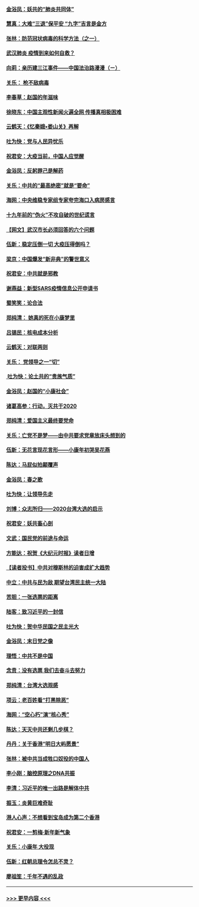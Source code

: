 #### [金浴凤：妖共的“肺炎共同体”](../pages/nsc993/n11829448.md?t=01291731) 
#### [慧真：大难“三退”保平安 “九字”吉言是金方](../pages/nsc993/n11829501.md?t=01291731) 
#### [张林：防范冠状病毒的科学方法（之一）](../pages/nsc993/n11828618.md?t=01291731) 
#### [武汉肺炎 疫情到来如何自救？](../pages/nsc993/n11827632.md?t=01291731) 
#### [向莉：亲历建三江事件——中国法治路漫漫（ㄧ）](../pages/nsc993/n11827190.md?t=01291731) 
#### [关乐： 枪不敌病毒](../pages/nsc993/n11826746.md?t=01291731) 
#### [李春草：赵国的年滋味](../pages/nsc993/n11826321.md?t=01291731) 
#### [徐晓东：中国主观性新闻火遍全网 传播真相极困难](../pages/nsc993/n11826508.md?t=01291731) 
#### [云鹤天：《忆秦娥▪娄山关》再解](../pages/nsc993/n11824682.md?t=01291731) 
#### [吐为快：党与人民异忧乐](../pages/nsc993/n11824660.md?t=01291731) 
#### [祝君安：大疫当前，中国人应觉醒](../pages/nsc993/n11821946.md?t=01291731) 
#### [金浴凤：反躬罪己是解药](../pages/nsc993/n11820280.md?t=01291731) 
#### [关乐：中共的“最高绝密”就是“要命”](../pages/nsc993/n11816946.md?t=01291731) 
#### [海网：中央维稳专家组专家夸完海口入病房感言](../pages/nsc993/n11815138.md?t=01291731) 
#### [十九年前的“伪火”不攻自破的世纪谎言](../pages/nsc993/n11813238.md?t=01291731) 
#### [【网文】武汉市长必须回答的六个问题](../pages/nsc993/n11813848.md?t=01291731) 
#### [伍新：稳定压倒一切 大疫压得倒吗？](../pages/nsc993/n11812634.md?t=01291731) 
#### [梁京：中国爆发“新非典”的警世意义](../pages/nsc993/n11812554.md?t=01291731) 
#### [祝君安：中共就是邪教](../pages/nsc993/n11812431.md?t=01291731) 
#### [谢燕益：新型SARS疫情信息公开申请书](../pages/nsc993/n11808840.md?t=01291731) 
#### [蜀笑笑：论合法](../pages/nsc993/n11808064.md?t=01291731) 
#### [郑纯清： 她真的死在小康梦里](../pages/nsc993/n11806623.md?t=01291731) 
#### [吕锡民：核电成本分析](../pages/nsc993/n11806284.md?t=01291731) 
#### [云鹤天：对联两则](../pages/nsc993/n11805957.md?t=01291731) 
#### [关乐： 党领导之一“切”](../pages/nsc993/n11804505.md?t=01291731) 
#### [ 吐为快：论土共的“贵族气质”](../pages/nsc993/n11804490.md?t=01291731) 
#### [金浴凤：赵国的“小康社会”](../pages/nsc993/n11804452.md?t=01291731) 
#### [诸葛高参：行动，灭共于2020](../pages/nsc993/n11804120.md?t=01291731) 
#### [郑纯清：爱国主义最终要党命](../pages/nsc993/n11802197.md?t=01291731) 
#### [关乐：亡党不是梦——由中共要求党章放床头想到的](../pages/nsc993/n11802156.md?t=01291731) 
#### [伍新：无花言现花言形——小康年初哭吴花燕](../pages/nsc993/n11800044.md?t=01291731) 
#### [陈达：马屁似拍颠覆声](../pages/nsc993/n11800010.md?t=01291731) 
#### [金浴凤：春之歌](../pages/nsc993/n11797687.md?t=01291731) 
#### [吐为快：让领导先走](../pages/nsc993/n11797512.md?t=01291731) 
#### [刘博：众志所归——2020台湾大选的启示](../pages/nsc993/n11796878.md?t=01291731) 
#### [祝君安：妖共畜心剖](../pages/nsc993/n11794273.md?t=01291731) 
#### [文武：国民党的前途与命运](../pages/nsc993/n11794198.md?t=01291731) 
#### [方能达：祝贺《大纪元时报》读者日增](../pages/nsc993/n11793807.md?t=01291731) 
#### [【读者投书】中共对穆斯林的迫害成扩大趋势](../pages/nsc993/n11791371.md?t=01291731) 
#### [中立：中共与民为敌 期望台湾民主统一大陆](../pages/nsc993/n11790392.md?t=01291731) 
#### [苦胆：一张选票的距离](../pages/nsc993/n11788914.md?t=01291731) 
#### [陆客：致习近平的一封信](../pages/nsc993/n11788867.md?t=01291731) 
#### [吐为快：贺中华民国之民主光大](../pages/nsc993/n11788618.md?t=01291731) 
#### [金浴凤：末日党之像](../pages/nsc993/n11787475.md?t=01291731) 
#### [理悟：中共不是中国](../pages/nsc993/n11787463.md?t=01291731) 
#### [念贲：没有选票  我们去奋斗去努力](../pages/nsc993/n11787398.md?t=01291731) 
#### [郑纯清：台湾大选观感](../pages/nsc993/n11786210.md?t=01291731) 
#### [项云：老百姓看“打黑除恶”](../pages/nsc993/n11785398.md?t=01291731) 
#### [海网：“空心朽”演“核心秀”](../pages/nsc993/n11783874.md?t=01291731) 
#### [陈达：天灭中共还剩几步棋？](../pages/nsc993/n11783719.md?t=01291731) 
#### [丹丹：关于香港“明日大屿愿景”](../pages/nsc993/n11783273.md?t=01291731) 
#### [张林：被中共当成牲口奴役的中国人](../pages/nsc993/n11782397.md?t=01291731) 
#### [李小刚：脑控原理之DNA共振](../pages/nsc993/n11780962.md?t=01291731) 
#### [李清：习近平的唯一出路是解体中共](../pages/nsc993/n11780866.md?t=01291731) 
#### [振玉：炎黄巨难奇耻](../pages/nsc993/n11779632.md?t=01291731) 
#### [港人心声：不想看到宝岛成为第二个香港](../pages/nsc993/n11778817.md?t=01291731) 
#### [祝君安：一剪梅‧新年新气象](../pages/nsc993/n11776340.md?t=01291731) 
#### [关乐：小康年 大役现](../pages/nsc993/n11774213.md?t=01291731) 
#### [伍新：红朝总理令怎总不灵？](../pages/nsc993/n11770813.md?t=01291731) 
#### [廖祖笙：千年不遇的乱政](../pages/nsc993/n11770373.md?t=01291731) 

----
#### [ >>> 更早内容 <<< ](../indexes/nsc993-earlier.md)

